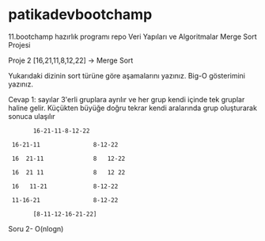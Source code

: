 # patikadevbootchamp
11.bootchamp hazırlık programı repo
Veri Yapıları ve Algoritmalar Merge Sort Projesi

Proje 2
[16,21,11,8,12,22] -> Merge Sort

Yukarıdaki dizinin sort türüne göre aşamalarını yazınız.
Big-O gösterimini yazınız.


Cevap 1:  sayılar 3'erli gruplara ayrılır ve her grup kendi içinde tek gruplar haline gelir.
Küçükten büyüğe doğru tekrar kendi aralarında grup oluşturarak sonuca ulaşılır

           16-21-11-8-12-22
     
     16-21-11               8-12-22
     
     16  21-11              8   12-22

     16  21 11              8   12 22
     
     16   11-21             8-12-22
     
     11-16-21               8-12-22
     
           [8-11-12-16-21-22]
           
           
 Soru 2- O(nlogn)
